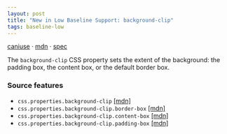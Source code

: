 ```yaml
---
layout: post
title: "New in Low Baseline Support: background-clip"
tags: baseline-low
---
```


[caniuse](https://caniuse.com/?search=background-clip) · [mdn](https://developer.mozilla.org/en-US/search?q=background-clip) · [spec](https://drafts.csswg.org/css-backgrounds-3/#background-clip)

The `background-clip` CSS property sets the extent of the background: the padding box, the content box, or the default border box.

### Source features

- ``css.properties.background-clip`` [[mdn]](https://developer.mozilla.org/en-US/search?q=css.properties.background-clip)
- ``css.properties.background-clip.border-box`` [[mdn]](https://developer.mozilla.org/en-US/search?q=css.properties.background-clip.border-box)
- ``css.properties.background-clip.content-box`` [[mdn]](https://developer.mozilla.org/en-US/search?q=css.properties.background-clip.content-box)
- ``css.properties.background-clip.padding-box`` [[mdn]](https://developer.mozilla.org/en-US/search?q=css.properties.background-clip.padding-box)
